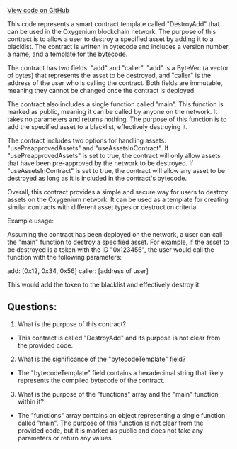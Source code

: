 [View code on GitHub](https://github.com/oxygenium/oxygenium-web3/artifacts/add/destroy_add.ral.json)

This code represents a smart contract template called "DestroyAdd" that can be used in the Oxygenium blockchain network. The purpose of this contract is to allow a user to destroy a specified asset by adding it to a blacklist. The contract is written in bytecode and includes a version number, a name, and a template for the bytecode. 

The contract has two fields: "add" and "caller". "add" is a ByteVec (a vector of bytes) that represents the asset to be destroyed, and "caller" is the address of the user who is calling the contract. Both fields are immutable, meaning they cannot be changed once the contract is deployed. 

The contract also includes a single function called "main". This function is marked as public, meaning it can be called by anyone on the network. It takes no parameters and returns nothing. The purpose of this function is to add the specified asset to a blacklist, effectively destroying it. 

The contract includes two options for handling assets: "usePreapprovedAssets" and "useAssetsInContract". If "usePreapprovedAssets" is set to true, the contract will only allow assets that have been pre-approved by the network to be destroyed. If "useAssetsInContract" is set to true, the contract will allow any asset to be destroyed as long as it is included in the contract's bytecode. 

Overall, this contract provides a simple and secure way for users to destroy assets on the Oxygenium network. It can be used as a template for creating similar contracts with different asset types or destruction criteria. 

Example usage:

Assuming the contract has been deployed on the network, a user can call the "main" function to destroy a specified asset. For example, if the asset to be destroyed is a token with the ID "0x123456", the user would call the function with the following parameters:

add: [0x12, 0x34, 0x56]
caller: [address of user]

This would add the token to the blacklist and effectively destroy it.
## Questions: 
 1. What is the purpose of this contract?
- This contract is called "DestroyAdd" and its purpose is not clear from the provided code. 

2. What is the significance of the "bytecodeTemplate" field?
- The "bytecodeTemplate" field contains a hexadecimal string that likely represents the compiled bytecode of the contract. 

3. What is the purpose of the "functions" array and the "main" function within it?
- The "functions" array contains an object representing a single function called "main". The purpose of this function is not clear from the provided code, but it is marked as public and does not take any parameters or return any values.